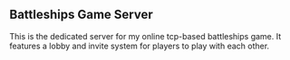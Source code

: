 ## Battleships Game Server
This is the dedicated server for my online tcp-based battleships game. It features a lobby and invite system for players to play with each other.